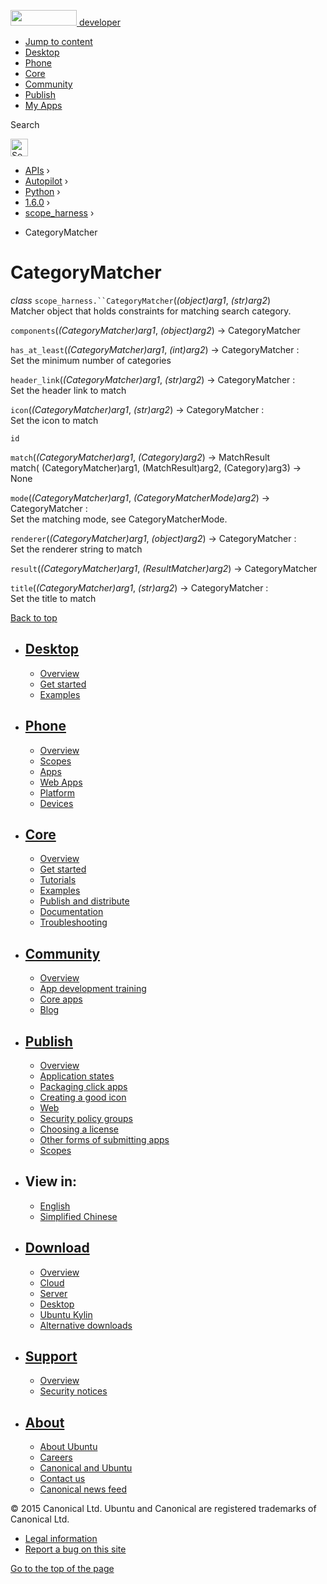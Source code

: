 <a href="https://developer.ubuntu.com/" class="logo-ubuntu"><img src="https://developer.ubuntu.com/assets/sites/ubuntu/latest/u/img/logos/logo-ubuntu-orange.svg" width="106" height="25" /> <span>developer</span></a>

-   [Jump to content](index.html#main-content)
-   [Desktop](https://developer.ubuntu.com/en/desktop/)
-   [Phone](https://developer.ubuntu.com/en/phone/)
-   [Core](https://developer.ubuntu.com/core)
-   [Community](https://developer.ubuntu.com/en/community/)
-   [Publish](https://developer.ubuntu.com/en/publish/)
-   [My Apps](https://myapps.developer.ubuntu.com/)

Search

<img src="https://developer.ubuntu.com/assets/sites/ubuntu/latest/u/img/search-white.svg" alt="Search" height="28" />

-   [APIs](../../../../index.html) ›
-   [Autopilot](../../../index.html) ›
-   [Python](../../index.html) ›
-   [1.6.0](../index.html) ›
-   [scope\_harness](../scope_harness/index.html) ›

<!-- -->

-   CategoryMatcher

CategoryMatcher
===============

 *class* `scope_harness.``CategoryMatcher`(*(object)arg1*, *(str)arg2*)<a href="index.html#scope_harness.CategoryMatcher" class="headerlink" title="Permalink to this definition"></a>  
Matcher object that holds constraints for matching search category.

 `components`(*(CategoryMatcher)arg1*, *(object)arg2*) → CategoryMatcher<a href="index.html#scope_harness.CategoryMatcher.components" class="headerlink" title="Permalink to this definition"></a>  

 `has_at_least`(*(CategoryMatcher)arg1*, *(int)arg2*) → CategoryMatcher :<a href="index.html#scope_harness.CategoryMatcher.has_at_least" class="headerlink" title="Permalink to this definition"></a>  
Set the minimum number of categories

 `header_link`(*(CategoryMatcher)arg1*, *(str)arg2*) → CategoryMatcher :<a href="index.html#scope_harness.CategoryMatcher.header_link" class="headerlink" title="Permalink to this definition"></a>  
Set the header link to match

 `icon`(*(CategoryMatcher)arg1*, *(str)arg2*) → CategoryMatcher :<a href="index.html#scope_harness.CategoryMatcher.icon" class="headerlink" title="Permalink to this definition"></a>  
Set the icon to match

 `id`<a href="index.html#scope_harness.CategoryMatcher.id" class="headerlink" title="Permalink to this definition"></a>  

 `match`(*(CategoryMatcher)arg1*, *(Category)arg2*) → MatchResult<a href="index.html#scope_harness.CategoryMatcher.match" class="headerlink" title="Permalink to this definition"></a>  
match( (CategoryMatcher)arg1, (MatchResult)arg2, (Category)arg3) -&gt; None

 `mode`(*(CategoryMatcher)arg1*, *(CategoryMatcherMode)arg2*) → CategoryMatcher :<a href="index.html#scope_harness.CategoryMatcher.mode" class="headerlink" title="Permalink to this definition"></a>  
Set the matching mode, see CategoryMatcherMode.

 `renderer`(*(CategoryMatcher)arg1*, *(object)arg2*) → CategoryMatcher :<a href="index.html#scope_harness.CategoryMatcher.renderer" class="headerlink" title="Permalink to this definition"></a>  
Set the renderer string to match

 `result`(*(CategoryMatcher)arg1*, *(ResultMatcher)arg2*) → CategoryMatcher<a href="index.html#scope_harness.CategoryMatcher.result" class="headerlink" title="Permalink to this definition"></a>  

 `title`(*(CategoryMatcher)arg1*, *(str)arg2*) → CategoryMatcher :<a href="index.html#scope_harness.CategoryMatcher.title" class="headerlink" title="Permalink to this definition"></a>  
Set the title to match

[Back to top](index.html#)

-   [Desktop](https://developer.ubuntu.com/en/desktop/)
    ---------------------------------------------------

    -   [Overview](https://developer.ubuntu.com/en/desktop/)
    -   [Get started](http://snapcraft.io/?utm_source=developer.ubuntu.com&utm_medium=devportal&utm_term=snaps%20snapcraft%20desktop&utm_content=menu&utm_campaign=duc_snappers)
    -   [Examples](https://github.com/ubuntu/snappy-playpen)

-   [Phone](https://developer.ubuntu.com/en/phone/)
    -----------------------------------------------

    -   [Overview](https://developer.ubuntu.com/en/phone/)
    -   [Scopes](https://developer.ubuntu.com/en/phone/scopes/)
    -   [Apps](https://developer.ubuntu.com/en/phone/apps/)
    -   [Web Apps](https://developer.ubuntu.com/en/phone/web/)
    -   [Platform](https://developer.ubuntu.com/en/phone/platform/)
    -   [Devices](https://developer.ubuntu.com/en/phone/devices/)

-   [Core](https://developer.ubuntu.com/core)
    -----------------------------------------

    -   [Overview](https://developer.ubuntu.com/core)
    -   [Get started](https://developer.ubuntu.com/core/get-started)
    -   [Tutorials](https://developer.ubuntu.com/core/tutorials)
    -   [Examples](https://developer.ubuntu.com/core/examples)
    -   [Publish and distribute](https://developer.ubuntu.com/core/publish-and-distribute)
    -   [Documentation](https://developer.ubuntu.com/core/documentation)
    -   [Troubleshooting](https://developer.ubuntu.com/core/troubleshooting)

-   [Community](https://developer.ubuntu.com/en/community/)
    -------------------------------------------------------

    -   [Overview](https://developer.ubuntu.com/en/community/)
    -   [App development training](https://developer.ubuntu.com/en/community/training/)
    -   [Core apps](https://developer.ubuntu.com/en/community/core-apps/)
    -   [Blog](https://developer.ubuntu.com/en/community/blog/)

-   [Publish](https://developer.ubuntu.com/en/publish/)
    ---------------------------------------------------

    -   [Overview](https://developer.ubuntu.com/en/publish/)
    -   [Application states](https://developer.ubuntu.com/en/publish/application-states/)
    -   [Packaging click apps](https://developer.ubuntu.com/en/publish/packaging-click-apps/)
    -   [Creating a good icon](https://developer.ubuntu.com/en/publish/creating-a-good-icon/)
    -   [Web](https://developer.ubuntu.com/en/publish/web/)
    -   [Security policy groups](https://developer.ubuntu.com/en/publish/security-policy-groups/)
    -   [Choosing a license](https://developer.ubuntu.com/en/publish/choosing-a-license/)
    -   [Other forms of submitting apps](https://developer.ubuntu.com/en/publish/other-forms-of-submitting-apps/)
    -   [Scopes](https://developer.ubuntu.com/en/publish/scopes/)

-   View in:
    --------

    -   [English](index.html "Change to language: English")
    -   [Simplified Chinese](index.html "Change to language: Simplified Chinese")

-   [Download](http://ubuntu.com/download/)
    ---------------------------------------

    -   [Overview](http://ubuntu.com/download)
    -   [Cloud](http://ubuntu.com/download/cloud)
    -   [Server](http://ubuntu.com/download/server)
    -   [Desktop](http://ubuntu.com/download/desktop)
    -   [Ubuntu Kylin](http://ubuntu.com/download/ubuntu-kylin)
    -   [Alternative downloads](http://ubuntu.com/download/alternative-downloads)

-   [Support](http://ubuntu.com/support/)
    -------------------------------------

    -   [Overview](http://ubuntu.com/support)
    -   [Security notices](http://www.ubuntu.com/usn/)

-   [About](http://ubuntu.com/about/)
    ---------------------------------

    -   [About Ubuntu](http://ubuntu.com/about/about-ubuntu)
    -   [Careers](http://www.canonical.com/careers)
    -   [Canonical and Ubuntu](http://ubuntu.com/about/canonical-and-ubuntu)
    -   [Contact us](http://ubuntu.com/about/contact-us)
    -   [Canonical news feed](http://insights.ubuntu.com/feed/)

© 2015 Canonical Ltd. Ubuntu and Canonical are registered trademarks of Canonical Ltd.

-   [Legal information](http://www.ubuntu.com/legal)
-   [Report a bug on this site](https://bugs.launchpad.net/developer-ubuntu-com/)

<span class="accessibility-aid">[Go to the top of the page](index.html#)</span>

